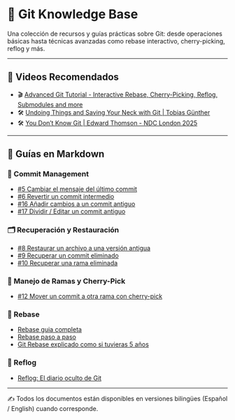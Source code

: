 # 🧠 Git Knowledge Base

Una colección de recursos y guías prácticas sobre Git: desde operaciones básicas hasta técnicas avanzadas como rebase interactivo, cherry-picking, reflog y más.

---

## 🎥 Videos Recomendados

- 🎬 [Advanced Git Tutorial - Interactive Rebase, Cherry-Picking, Reflog, Submodules and more](https://www.youtube.com/watch?v=qsTthZi23VE)
- 🛠️ [Undoing Things and Saving Your Neck with Git | Tobias Günther](https://www.youtube.com/watch?v=7A6hFIZflUw)
- 🛠️ [You Don’t Know Git | Edward Thomson - NDC London 2025](https://www.youtube.com/watch?v=DZI0Zl-1JqQ)

---

## 📘 Guías en Markdown

### 🔄 Commit Management

- [#5 Cambiar el mensaje del último commit](git_change_message_last_commit_bilingual.md)
- [#6 Revertir un commit intermedio](git_revert_middle_commit_bilingual.md)
- [#16 Añadir cambios a un commit antiguo](git_modify_old_commit_bilingual.md)
- [#17 Dividir / Editar un commit antiguo](split_commit_git_tutorial.md)

### 🗂️ Recuperación y Restauración

- [#8 Restaurar un archivo a una versión antigua](git_restore_old_file_bilingual.md)
- [#9 Recuperar un commit eliminado](git_reflog_recovery_bilingual.md)
- [#10 Recuperar una rama eliminada](git_reflog_recovery_bilingual.md)

### 🌿 Manejo de Ramas y Cherry-Pick

- [#12 Mover un commit a otra rama con cherry-pick](git_move_commit_between_branches.md)

### 📝 Rebase

- [Rebase guia completa](git_rebase_full_guide.md)
- [Rebase paso a paso](git_rebase_step_by_step.md)
- [Git Rebase explicado como si tuvieras 5 años](git_rebase_baby_tutorial.md)

### 📝 Reflog

- [Reflog: El diario oculto de Git](git_reflog_recovery_bilingual.md)

---

✍️ Todos los documentos están disponibles en versiones bilingües (Español / English) cuando corresponde.
